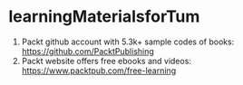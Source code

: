 # learningMaterialsforTum
1. Packt github account with 5.3k+ sample codes of books: https://github.com/PacktPublishing
2. Packt website offers free ebooks and videos: https://www.packtpub.com/free-learning

